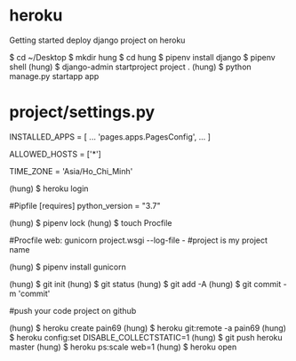 # heroku
Getting started deploy django project on heroku

$ cd ~/Desktop
$ mkdir hung
$ cd hung
$ pipenv install django
$ pipenv shell
(hung) $ django-admin startproject project .
(hung) $ python manage.py startapp app

# project/settings.py
  INSTALLED_APPS = [
  ...
  'pages.apps.PagesConfig', 
  ...
  ]
  
  ALLOWED_HOSTS = ['*']
  
  TIME_ZONE = 'Asia/Ho_Chi_Minh'
  


(hung) $ heroku login

#Pipfile
  [requires]
  python_version = "3.7"
  
(hung) $ pipenv lock
(hung) $ touch Procfile

#Procfile
  web: gunicorn project.wsgi --log-file -   #project is my project name

(hung) $ pipenv install gunicorn


(hung) $ git init
(hung) $ git status
(hung) $ git add -A
(hung) $ git commit -m 'commit'

#push your code project on github

(hung) $ heroku create pain69
(hung) $ heroku git:remote -a pain69
(hung) $ heroku config:set DISABLE_COLLECTSTATIC=1
(hung) $ git push heroku master
(hung) $ heroku ps:scale web=1
(hung) $ heroku open

